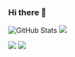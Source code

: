 ### Hi there 👋

<!--
**ArifAhmed120829/ArifAhmed120829** is a ✨ _special_ ✨ repository because its `README.md` (this file) appears on your GitHub profile.

Here are some ideas to get you started:

- 🔭 I’m currently working on ...
- 🌱 I’m currently learning ...
- 👯 I’m looking to collaborate on ...
- 🤔 I’m looking for help with ...
- 💬 Ask me about ...
- 📫 How to reach me: ...
- 😄 Pronouns: ...
- ⚡ Fun fact: ...
-->
![GitHub Stats](https://github-readme-stats.vercel.app/api?username=ArifAhmed120829&theme=tokyonight)
![](https://leetcard.jacoblin.cool/ArifXx1?ext=heatmap)

![](https://raw.githubusercontent.com/ArifAhmed120829/cf-statss/main/output/max_rating.svg)
![](https://raw.githubusercontent.com/ArifAhmed120829/cf-statss/main/output/rating.svg)
